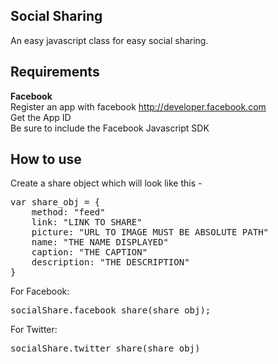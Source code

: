 ## Social Sharing
An easy javascript class for easy social sharing.

## Requirements
<b>Facebook</b><br/>
Register an app with facebook http://developer.facebook.com<br/>
Get the App ID<br/>
Be sure to include the Facebook Javascript SDK

## How to use
Create a share object which will look like this - 
<pre>
var share_obj = {
	method: "feed"
	link: "LINK TO SHARE"
	picture: "URL TO IMAGE MUST BE ABSOLUTE PATH"
	name: "THE NAME DISPLAYED"
	caption: "THE CAPTION"
	description: "THE DESCRIPTION"
}
</pre>

For Facebook:
<pre>
socialShare.facebook_share(share_obj);
</pre>

For Twitter:
<pre>
socialShare.twitter_share(share_obj)
</pre>